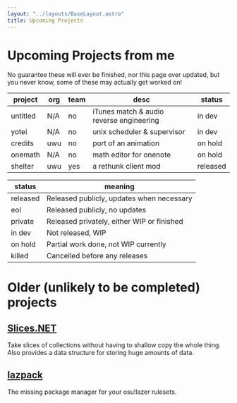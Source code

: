 ```yaml
---
layout: "../layouts/BaseLayout.astro"
title: Upcoming Projects
---
```


# Upcoming Projects from me

No guarantee these will ever be finished, nor this page ever updated, but you never know,
some of these may actually get worked on!

| project  | org | team | desc                                     | status   |
| -------- | --- | ---- | ---------------------------------------- | -------- |
| untitled | N/A | no   | iTunes match & audio reverse engineering | in dev   |
| yotei    | N/A | no   | unix scheduler & supervisor              | in dev   |
| credits  | uwu | no   | port of an animation                     | on hold  |
| onemath  | N/A | no   | math editor for onenote                  | on hold  |
| shelter  | uwu | yes  | a rethunk client mod                     | released |

| status   | meaning                                    |
| -------- | ------------------------------------------ |
| released | Released publicly, updates when necessary  |
| eol      | Released publicly, no updates              |
| private  | Released privately, either WIP or finished |
| in dev   | Not released, WIP                          |
| on hold  | Partial work done, not WIP currently       |
| killed   | Cancelled before any releases              |

# Older (unlikely to be completed) projects

## [Slices.NET](https://github.com/yellowsink/Slices.NET)

Take slices of collections without having to shallow copy the whole thing.
Also provides a data structure for storing huge amounts of data.

## [lazpack](https://github.com/yellowsink/lazpack)

The missing package manager for your osu!lazer rulesets.
